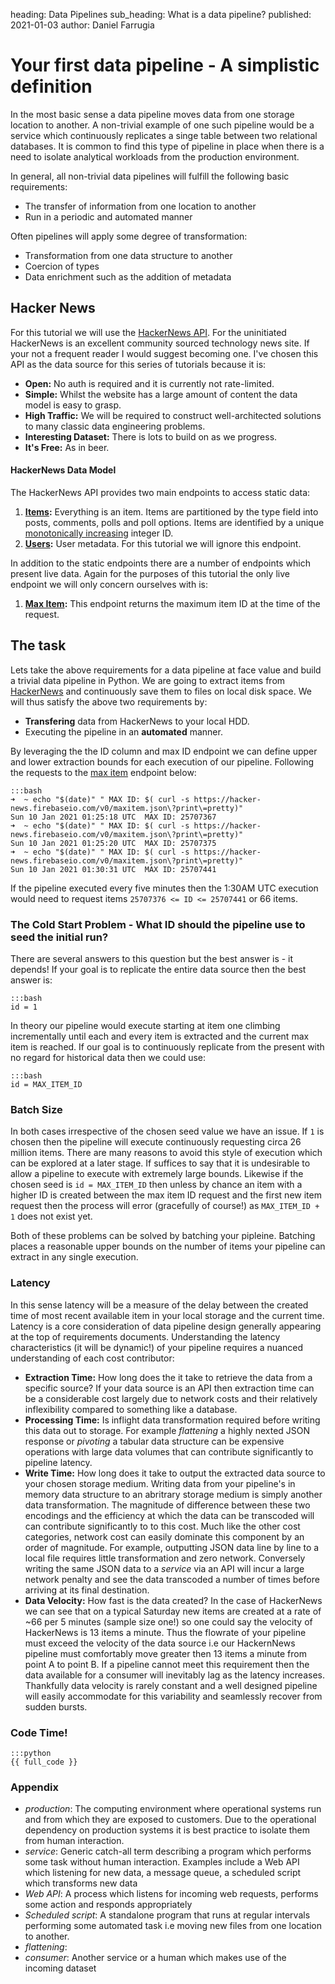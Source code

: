 heading: Data Pipelines
sub_heading: What is a data pipeline?
published: 2021-01-03
author: Daniel Farrugia

# Your first data pipeline - A simplistic definition

In the most basic sense a data pipeline moves data from one storage location to another. A non-trivial example of one
such pipeline would be a service which continuously replicates a singe table between two relational databases. It is common
to find this type of pipeline in place when there is a need to isolate analytical workloads from the production environment.

In general, all non-trivial data pipelines will fulfill the following basic requirements:

 - The transfer of information from one location to another 
 - Run in a periodic and automated manner
 
 Often pipelines will apply some degree of transformation: 
 
 - Transformation from one data structure to another
 - Coercion of types
 - Data enrichment such as the addition of metadata 
 
## Hacker News  
 
For this tutorial we will use the [HackerNews API](https://hackernews.api-docs.io/v0/overview/introduction). For the
uninitiated HackerNews is an excellent community sourced technology news site. If your not a frequent reader I would
suggest becoming one. I've chosen this API as the data source for this series of tutorials because it is:

- **Open:** No auth is required and it is currently not rate-limited. 
- **Simple:** Whilst the website has a large amount of content the data model is easy to grasp.
- **High Traffic:** We will be required to construct well-architected solutions to many classic data engineering problems.
- **Interesting Dataset:** There is lots to build on as we progress.
- **It's Free:** As in beer.

#### HackerNews Data Model

The HackerNews API provides two main endpoints to access static data:

1. **[Items](https://github.com/HackerNews/API#items):** Everything is an item. Items are partitioned by the type field into posts, comments, polls and poll options. Items are identified by a unique [monotonically increasing](https://en.wikipedia.org/wiki/Monotonic_function) integer ID. 
2. **[Users](https://github.com/HackerNews/API#users):** User metadata. For this tutorial we will ignore this endpoint.

In addition to the static endpoints there are a number of endpoints which present live data. Again for the purposes of this tutorial the only live endpoint we will only concern ourselves with is: 

1. **[Max Item](https://github.com/HackerNews/API#max-item-id):** This endpoint returns the maximum item ID at the time of the request. 

## The task 
Lets take the above requirements for a data pipeline at face value and build a trivial data pipeline in Python. We are going to extract
items from [HackerNews](https://news.ycombinator.com/) and continuously save them to files on local disk space. We will thus satisfy
the above two requirements by: 

- **Transfering** data from HackerNews to your local HDD. 
- Executing the pipeline in an **automated** manner.

By leveraging the the ID column and max ID endpoint we can define upper and lower extraction bounds for each execution of our pipeline. Following the requests to the [max item](https://hacker-news.firebaseio.com/v0/maxitem.json) endpoint below:

    :::bash
    ➜  ~ echo "$(date)" " MAX ID: $( curl -s https://hacker-news.firebaseio.com/v0/maxitem.json\?print\=pretty)"
    Sun 10 Jan 2021 01:25:18 UTC  MAX ID: 25707367
    ➜  ~ echo "$(date)" " MAX ID: $( curl -s https://hacker-news.firebaseio.com/v0/maxitem.json\?print\=pretty)"
    Sun 10 Jan 2021 01:25:20 UTC  MAX ID: 25707375
    ➜  ~ echo "$(date)" " MAX ID: $( curl -s https://hacker-news.firebaseio.com/v0/maxitem.json\?print\=pretty)"
    Sun 10 Jan 2021 01:30:31 UTC  MAX ID: 25707441
   
If the pipeline executed every five minutes then the 1:30AM UTC execution would need to request items `25707376 <= ID <= 25707441` or 66 items.

### The Cold Start Problem -  What ID should the pipeline use to seed the initial run? 

There are several answers to this question but the best answer is - it depends! If your goal is to replicate the entire data source then the
best answer is:

    :::bash
    id = 1
 
 In theory our pipeline would execute starting at item one climbing incrementally until each and every item is extracted and the current max item is reached. If our goal is to continuously replicate from the present with no regard for historical data then we could use:
 
    :::bash
    id = MAX_ITEM_ID
    
### Batch Size
In both cases irrespective of the chosen seed value we have an issue. If `1` is chosen then the pipeline will execute continuously requesting circa 26 million items. There are many reasons to avoid this style of execution which can be explored at a later stage. If suffices to 
say that it is undesirable to allow a pipeline to execute with extremely large bounds. Likewise if the chosen seed is `id = MAX_ITEM_ID` then unless by chance an item with a higher ID is created between the max item ID request and the first new item request then the process 
will error (gracefully of course!) as `MAX_ITEM_ID + 1` does not exist yet. 

Both of these problems can be solved by batching your pipleine. Batching places a reasonable upper bounds on the number of items your pipeline can extract in any single execution.  

 
### Latency
In this sense latency will be a measure of the delay between the created time of most recent available item in your local storage and the current time. Latency is a core consideration of data pipeline design generally appearing at the top of requirements documents. Understanding the latency characteristics (it will be dynamic!) of your pipeline requires a nuanced understanding of each cost contributor:

- **Extraction Time:** How long does the it take to retrieve the data from a specific source? If your data source is an API then extraction time can be a considerable cost largely due to network costs and their relatively inflexibility compared to something like a database.
- **Processing Time:** Is inflight data transformation required before writing this data out to storage. For example *flattening* a highly nexted JSON response or *pivoting* a tabular data structure can be expensive operations with large data volumes that can contribute significantly to pipeline latency.
- **Write Time:** How long does it take to output the extracted data source to your chosen storage medium. Writing data from your pipeline's in memory data structure to an abritrary storage medium is simply another data transformation. The magnitude of difference between these two encodings and the efficiency at which the data can be transcoded will can contribute significantly to to this cost.  Much like the other cost categories, network cost can easily dominate this component by an order of magnitude.  For example, outputting JSON data line by line to a local file requires little transformation and zero network. Conversely writing the same JSON data to a *service* via an API will incur a large network penalty and see the data transcoded a number of times before arriving at its final destination.       
- **Data Velocity:** How fast is the data created? In the case of HackerNews we can see that on a typical Saturday new items are created at a rate of ~66 per 5 minutes (sample size one!) so one could say the velocity of HackerNews is 13 items a minute. Thus the flowrate of your pipeline must exceed the velocity of the data source i.e our HackernNews pipeline must comfortably move greater then 13 items a minute from point A to point B. If a pipeline cannot meet this requirement then the data available for a consumer will inevitably lag as the latency increases. Thankfully data velocity is rarely constant and a well designed pipeline will easily accommodate for this variability and seamlessly recover from sudden bursts.
    
    
### Code Time!

    :::python
    {{ full_code }}
 


### Appendix
 - *production*: The computing environment where operational systems run and from which they are exposed to customers. Due to
the operational dependency on production systems it is best practice to isolate them from human interaction.  
 - *service*: Generic catch-all term describing a program which performs some task without human interaction. Examples include a Web API which listening for new data, a message queue, a scheduled script which transforms new data
 - *Web API*: A process which listens for incoming web requests, performs some action and responds appropriately
 - *Scheduled script*: A standalone program that runs at regular intervals performing some automated task i.e moving new files from one location to another. 
 - *flattening*: 
 - *consumer*: Another service or a human which makes use of the incoming dataset